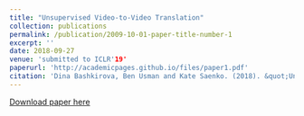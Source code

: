```yaml
---
title: "Unsupervised Video-to-Video Translation"
collection: publications
permalink: /publication/2009-10-01-paper-title-number-1
excerpt: ''
date: 2018-09-27
venue: 'submitted to ICLR'19'
paperurl: 'http://academicpages.github.io/files/paper1.pdf'
citation: 'Dina Bashkirova, Ben Usman and Kate Saenko. (2018). &quot;Unsupervised Video-to-Video Translation.&quot; <i>International Conference on Learning Representations</i>. 1(1).'
---
```



[Download paper here](http://dbash.github.io/files/uns_v2v_ICLR19.pdf)
